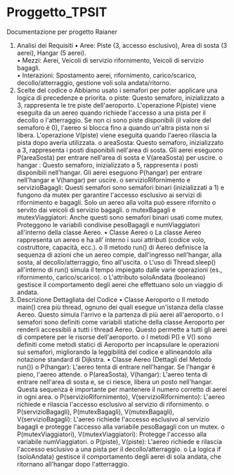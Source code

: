 # Proggetto_TPSIT
Documentazione per progetto Raianer
1. Analisi dei Requisiti 
•	Aree: Piste (3, accesso esclusivo), Area di sosta (3 aerei), Hangar (5 aerei).   
•	Mezzi: Aerei, Veicoli di servizio rifornimento, Veicoli di servizio bagagli.   
•	Interazioni: Spostamento aerei, rifornimento, carico/scarico, decollo/atterraggio, gestione voli sola andata/ritorno.   
3. Scelte del codice
o	Abbiamo usato i semafori per poter applicare una logica di precedenze e priorita.
o	piste: Questo semaforo, inizializzato a 3, rappresenta le tre piste dell'aeroporto. L'operazione P(piste) viene eseguita da un aereo quando richiede l'accesso a una pista per il decollo o l'atterraggio. Se non ci sono piste disponibili (il valore del semaforo è 0), l'aereo si blocca fino a quando un'altra pista non si libera. L'operazione V(piste) viene eseguita quando l'aereo rilascia la pista dopo averla utilizzata.
o	areaSosta: Questo semaforo, inizializzato a 3, rappresenta i posti disponibili nell'area di sosta. Gli aerei eseguono P(areaSosta) per entrare nell'area di sosta e V(areaSosta) per uscire.
o	hangar : Questo semaforo, inizializzato a 5, rappresenta i posti disponibili nell'hangar. Gli aerei eseguono P(hangar) per entrare nell'hangar e V(hangar) per uscire. 
o	servizioRifornimento e servizioBagagli: Questi semafori sono semafori binari (inizializzati a 1) e fungono da mutex per garantire l'accesso esclusivo ai servizi di rifornimento e bagagli. Solo un aereo alla volta può essere rifornito o servito dai veicoli di servizio bagagli. 
o	mutexBagagli e mutexViaggiatori: Anche questi sono semafori binari usati come mutex. Proteggono le variabili condivise pesoBagagli e numViaggiatori all'interno della classe Aereo. 
•	Classe Aereo
o	La classe Aereo rappresenta un aereo e ha all’ interno i suoi attributi (codice volo, costruttore, capacità, ecc.).
o	Il metodo run() di Aereo definisce la sequenza di azioni che un aereo compie, dall'ingresso nell'hangar, alla sosta, al decollo/atterraggio, fino all'uscita.
o	L'uso di Thread.sleep() all'interno di run() simula il tempo impiegato dalle varie operazioni (es., rifornimento, carico/scarico).
o	L'attributo soloAndata (booleano) gestisce il comportamento degli aerei che effettuano solo un viaggio di andata.   
4. Descrizione Dettagliata del Codice
•	Classe Aeroporto
o	Il metodo main() crea più thread, ognuno dei quali esegue un'istanza della classe Aereo. Questo simula l'arrivo e la partenza di più aerei all'aeroporto.
o	I semafori sono definiti come variabili statiche della classe Aeroporto per renderli accessibili a tutti i thread Aereo. Questo permette a tutti gli aerei di competere per le risorse dell'aeroporto.
o	I metodi P() e V() sono definiti come metodi statici di Aeroporto per incapsulare le operazioni sui semafori, migliorando la leggibilità del codice e allineandolo alla notazione standard di Dijkstra.
•	Classe Aereo (Dettagli del Metodo run())
o	P(hangar): L'aereo tenta di entrare nell'hangar. Se l'hangar è pieno, l'aereo attende.
o	P(areaSosta), V(hangar): L'aereo tenta di entrare nell'area di sosta e, se ci riesce, libera un posto nell'hangar. Questa sequenza è importante per mantenere il numero corretto di aerei in ogni area.
o	P(servizioRifornimento), V(servizioRifornimento): L'aereo richiede e rilascia l'accesso esclusivo al servizio di rifornimento.
o	P(servizioBagagli), P(mutexBagagli), V(mutexBagagli), V(servizioBagagli): L'aereo richiede l'accesso esclusivo al servizio bagagli e protegge l'accesso alla variabile pesoBagagli con un mutex.
o	P(mutexViaggiatori), V(mutexViaggiatori): Protegge l'accesso alla variabile numViaggiatori.
o	P(piste), V(piste): L'aereo richiede e rilascia l'accesso esclusivo a una pista per il decollo/atterraggio.
o	La logica if (soloAndata) gestisce il comportamento degli aerei di sola andata, che ritornano all'hangar dopo l'atterraggio.
